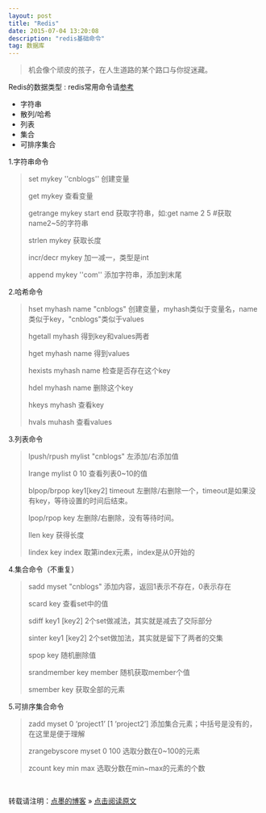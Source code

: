 ```yaml
---
layout: post
title: "Redis"
date: 2015-07-04 13:20:08 
description: "redis基础命令"
tag: 数据库
---
```


> 机会像个顽皮的孩子，在人生道路的某个路口与你捉迷藏。

Redis的数据类型 :  redis常用命令请[参考](http://redis.cn/commands.html)

- 字符串
- 散列/哈希
- 列表
- 集合
- 可排序集合

1.字符串命令

> set mykey ''cnblogs'' 创建变量
>
> get mykey 查看变量
>
> getrange mykey start end 获取字符串，如:get name 2 5 #获取name2~5的字符串
>
> strlen mykey 获取长度
>
> incr/decr mykey 加一减一，类型是int
>
> append mykey ''com'' 添加字符串，添加到末尾

2.哈希命令

> hset myhash name "cnblogs" 创建变量，myhash类似于变量名，name类似于key，"cnblogs"类似于values
>
> hgetall myhash 得到key和values两者
>
> hget myhash name 得到values
>
> hexists myhash name 检查是否存在这个key
>
> hdel myhash name 删除这个key
>
> hkeys myhash 查看key
>
> hvals muhash 查看values

3.列表命令

> lpush/rpush mylist "cnblogs" 左添加/右添加值
>
> lrange mylist 0 10 查看列表0~10的值
>
> blpop/brpop key1[key2] timeout 左删除/右删除一个，timeout是如果没有key，等待设置的时间后结束。
>
> lpop/rpop key 左删除/右删除，没有等待时间。
>
> llen key 获得长度
>
> lindex key index 取第index元素，index是从0开始的

4.集合命令（不重复）

> sadd myset "cnblogs" 添加内容，返回1表示不存在，0表示存在
>
> scard key 查看set中的值
>
> sdiff key1 [key2] 2个set做减法，其实就是减去了交际部分
>
> sinter key1 [key2] 2个set做加法，其实就是留下了两者的交集
>
> spop key 随机删除值
>
> srandmember key member 随机获取member个值
>
> smember key 获取全部的元素

5.可排序集合命令

> zadd myset 0 ‘project1’ [1 ‘project2’] 添加集合元素；中括号是没有的，在这里是便于理解
>
> zrangebyscore myset 0 100 选取分数在0~100的元素
>
> zcount key min max 选取分数在min~max的元素的个数

<br>

转载请注明：[点墨的博客](http://tipFiger.github.io) » [点击阅读原文](http://tipFiger.github.io/2015/07/Redis/)

